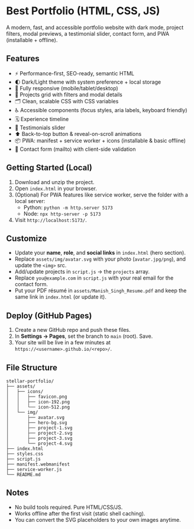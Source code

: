 
# Best Portfolio (HTML, CSS, JS)

A modern, fast, and accessible portfolio website with dark mode, project filters, modal previews, a testimonial slider, contact form, and PWA (installable + offline).

## Features
- ⚡ Performance-first, SEO-ready, semantic HTML
- 🌓 Dark/Light theme with system preference + local storage
- 📱 Fully responsive (mobile/tablet/desktop)
- 🧩 Projects grid with filters and modal details
- 🗂️ Clean, scalable CSS with CSS variables
- ♿ Accessible components (focus styles, aria labels, keyboard friendly)
- 🗓️ Experience timeline
- 💬 Testimonials slider
- ⬆️ Back-to-top button & reveal-on-scroll animations
- 📦 PWA: manifest + service worker + icons (installable & basic offline)
- 📨 Contact form (mailto) with client-side validation

## Getting Started (Local)

1. Download and unzip the project.
2. Open `index.html` in your browser.
3. (Optional) For PWA features like service worker, serve the folder with a local server:
   - Python: `python -m http.server 5173`
   - Node: `npx http-server -p 5173`
4. Visit `http://localhost:5173/`.

## Customize

- Update your **name**, **role**, and **social links** in `index.html` (hero section).
- Replace `assets/img/avatar.svg` with your photo (`avatar.jpg/png`), and update the `<img>` src.
- Add/update projects in `script.js` -> the `projects` array.
- Replace `you@example.com` in `script.js` with your real email for the contact form.
- Put your PDF résumé in `assets/Manish_Singh_Resume.pdf` and keep the same link in `index.html` (or update it).

## Deploy (GitHub Pages)

1. Create a new GitHub repo and push these files.
2. In **Settings → Pages**, set the branch to `main` (root). Save.
3. Your site will be live in a few minutes at `https://<username>.github.io/<repo>/`.

## File Structure
```
stellar-portfolio/
├── assets/
│   ├── icons/
│   │   ├── favicon.png
│   │   ├── icon-192.png
│   │   └── icon-512.png
│   └── img/
│       ├── avatar.svg
│       ├── hero-bg.svg
│       ├── project-1.svg
│       ├── project-2.svg
│       ├── project-3.svg
│       └── project-4.svg
├── index.html
├── styles.css
├── script.js
├── manifest.webmanifest
├── service-worker.js
└── README.md
```

## Notes
- No build tools required. Pure HTML/CSS/JS.
- Works offline after the first visit (static shell caching).
- You can convert the SVG placeholders to your own images anytime.
